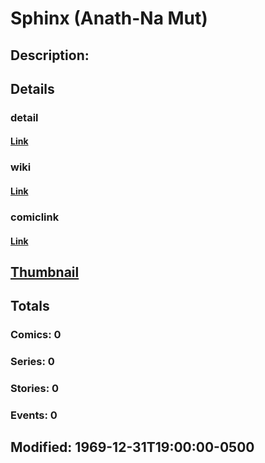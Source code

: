 # Sphinx (Anath-Na Mut)
## Description: 
## Details
### detail
#### [Link](http://marvel.com/characters/2167/sphinx?utm_campaign=apiRef&utm_source=225578a89fc76f3d20fbffda5d17a88d)
### wiki
#### [Link](http://marvel.com/universe/Sphinx_(Anath-Na_Mut)?utm_campaign=apiRef&utm_source=225578a89fc76f3d20fbffda5d17a88d)
### comiclink
#### [Link](http://marvel.com/comics/characters/1011366/sphinx_anath-na_mut?utm_campaign=apiRef&utm_source=225578a89fc76f3d20fbffda5d17a88d)
## [Thumbnail](http://i.annihil.us/u/prod/marvel/i/mg/b/40/image_not_available.jpg)
## Totals
### Comics: 0
### Series: 0
### Stories: 0
### Events: 0
## Modified: 1969-12-31T19:00:00-0500